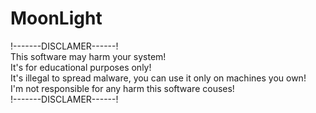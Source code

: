 # MoonLight
!-------DISCLAMER------! </br>
This software may harm your system! </br>
It's for educational purposes only! </br>
It's illegal to spread malware, you can use it only on machines you own! </br>
I'm not responsible for any harm this software couses! </br>
!-------DISCLAMER------!
